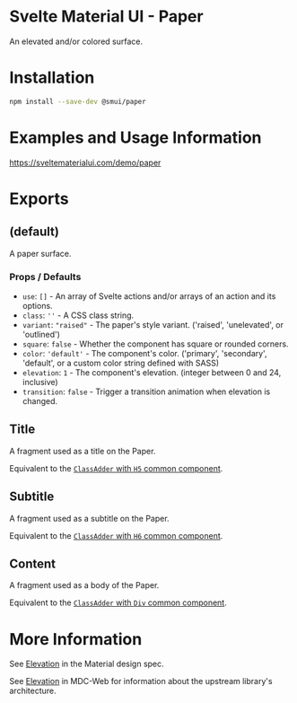 # Svelte Material UI - Paper

An elevated and/or colored surface.

# Installation

```sh
npm install --save-dev @smui/paper
```

# Examples and Usage Information

https://sveltematerialui.com/demo/paper

# Exports

## (default)

A paper surface.

### Props / Defaults

- `use`: `[]` - An array of Svelte actions and/or arrays of an action and its options.
- `class`: `''` - A CSS class string.
- `variant`: `"raised"` - The paper's style variant. ('raised', 'unelevated', or 'outlined')
- `square`: `false` - Whether the component has square or rounded corners.
- `color`: `'default'` - The component's color. ('primary', 'secondary', 'default', or a custom color string defined with SASS)
- `elevation`: `1` - The component's elevation. (integer between 0 and 24, inclusive)
- `transition`: `false` - Trigger a transition animation when elevation is changed.

## Title

A fragment used as a title on the Paper.

Equivalent to the [`ClassAdder` with `H5` common component](/packages/common/README.md#classaddersvelte).

## Subtitle

A fragment used as a subtitle on the Paper.

Equivalent to the [`ClassAdder` with `H6` common component](/packages/common/README.md#classaddersvelte).

## Content

A fragment used as a body of the Paper.

Equivalent to the [`ClassAdder` with `Div` common component](/packages/common/README.md#classaddersvelte).

# More Information

See [Elevation](https://material.io/design/environment/elevation.html) in the Material design spec.

See [Elevation](https://github.com/material-components/material-components-web/tree/v14.0.0/packages/mdc-elevation) in MDC-Web for information about the upstream library's architecture.
